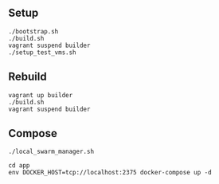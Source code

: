 ## Setup

```
./bootstrap.sh
./build.sh
vagrant suspend builder
./setup_test_vms.sh
```

## Rebuild

```
vagrant up builder
./build.sh
vagrant suspend builder
```

## Compose

```
./local_swarm_manager.sh
```

```
cd app
env DOCKER_HOST=tcp://localhost:2375 docker-compose up -d
```

